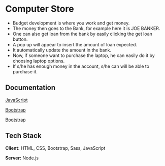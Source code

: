
# Computer Store

- Budget development is where you work and get money.
- The money then goes to the Bank, for example here it is JOE BANKER.
- One can also get loan from the bank by easily clicking the get loan button.
- A pop up will appear to insert the amount of loan expected.
- It automatically update the amount in the bank.
- Now, if someone want to purchase the laptop, he can easily do it by choosing laptop options.
- If s/he has enough money in the account, s/he can will be able to purchase it.


## Documentation

[JavaScript](https://developer.mozilla.org/en-US/)


[Bootstrap](https://getbootstrap.com/docs/5.2/getting-started/introduction/)


[Bootstrap](https://sass-lang.com/documentation/variables)




## Tech Stack

**Client:** HTML, CSS, Bootstrap, Sass, JavaScript

**Server:** Node.js




